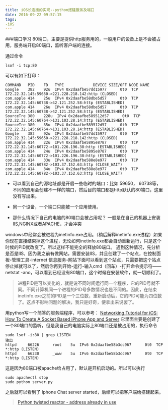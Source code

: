 ```yaml
---
title: iOS长连接的实现--python搭建服务及端口
date: 2016-09-22 09:57:15
tags: 
-iOS
---
```

###端口学习
80端口，主要是提供http服务用的，一般用户的设备上是不会被占用，服务端开启80端口，监听客户端的连接。

通过命令

	lsof -i tcp:80
可以有如下打印：

<!--more-->

```
COMMAND   PID    FD   TYPE             DEVICE SIZE/OFF NODE NAME
Google    382    92u  IPv4 0x2daafbe57dd15977      0t0  TCP 172.22.32.145:59650->221.228.218.142:http (CLOSED)
com.apple 414    25u  IPv4 0x2daafbe58dbe5d57      0t0  TCP 172.22.32.145:60738->42.121.252.58:http (ESTABLISHED)
com.apple 414    26u  IPv4 0x2daafbe58dbe5d57      0t0  TCP 172.22.32.145:60738->42.121.252.58:http (ESTABLISHED)
SourceTre 380  	 228u  IPv4 0x2daafbe589512d57      0t0  TCP 172.22.32.145:60764->131.103.28.14:http (ESTABLISHED)
SourceTre 380    35u  IPv4 0x2daafbe589512d57      0t0  TCP 172.22.32.145:60764->131.103.28.14:http (ESTABLISHED)
Google    382    92u  IPv4 0x2daafbe57dd15977      0t0  TCP 172.22.32.145:59650->221.228.218.142:http (CLOSED)
com.apple 414    22u  IPv4 0x2daafbe5895e8787      0t0  TCP 172.22.32.145:60772->101.226.196.38:http (ESTABLISHED)
com.apple 414    24u  IPv4 0x2daafbe5895e8787      0t0  TCP 172.22.32.145:60772->101.226.196.38:http (ESTABLISHED)
com.apple 414    33u  IPv4 0x2daafbe588e8e977      0t0  TCP 172.22.32.145:60782->103.37.152.63:http (CLOSE_WAIT)
com.apple 414    34u  IPv4 0x2daafbe588e8e977      0t0  TCP 172.22.32.145:60782->103.37.152.63:http (CLOSE_WAIT)
```
- 可以看到自己的源地址都是开启一些临时的端口：比如 59650， 60738等，不同的应用会创建不一样的端口，然后目的端口都是http默认的80端口，这里没有写出来。

- 同一个设备，一个端口只能被一个应用使用。

- 那什么情况下自己的电脑的80端口会被占用呢？
一般是在自己的机器上安装IIS,NGINX或者APACHE，才会冲突

windows中经常会被进程为inetinfo.exe占用。（稍后解释inetinfo.exe进程）如果你现在直接结束掉这个进程，无论如何inetinfo.exe都会自动重新运行，只是这个时候的PID就改变了。所以这样不能完全的释放80端口。
遇到这种情况，先分析是否是IIS，因为我之前有做网站，需要安装IIS，并且创建了一个站点，在控制面板-管理工具-internet 信息服务-网站下面可以看到这个站点，只需要把这个站点停止掉就可以了，然后你再到开始-运行-输入cmd（回车）-打开命令提示符——netstat -ano，可以看到已经没有80端口，这个时候在安装软件，就一切顺利了。

> 进程PID是可以变化的，就是说不同时间运行同一个程序，它的PID号就不同。不同计算机同一个进程的PID号多数情况也是不同的。因此，在结束inetinfo.exe之前的PID是一个三位数，重新启动后，它的PID可能为四位数了。这点不影响问题的解决，我只是好奇，便拿出来说罢了。

用python写一个简答的服务端程序，可以参考：
[Networking Tutorial for iOS: How To Create A Socket Based iPhone App and Server](https://www.raywenderlich.com/3932/networking-tutorial-for-ios-how-to-create-a-socket-based-iphone-app-and-server)
它里面主要是创建了一个80端口的监听，但是我自己的电脑实际上80端口还是被占用的，执行命令

	sudo lsof -i:80 | grep LISTEN
	输出
	httpd     66226      root    5u  IPv6 0x2daafbe58b3cc967      0t0  TCP *:http (LISTEN)
	httpd     66230      _www    5u  IPv6 0x2daafbe58b3cc967      0t0  TCP *:http (LISTEN)

这是因为80端口被apache给占用了，默认是开机启动的。所以可以执行

	sudo apachectl stop
	sudo python server.py

之后就可以看到了 Iphone Chat server started，后续可以把客户端给搭建起来。
> [Python twisted reactor - address already in use](http://stackoverflow.com/questions/14640711/python-twisted-reactor-address-already-in-use)